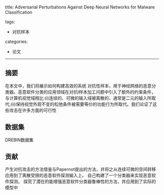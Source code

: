 title: Adversarial Perturbations Against Deep Neural Networks for Malware Classification

tags: 
- 对抗样本

categories:
- 论文
------
## 摘要

在本文中，我们将展示如何构建高效的系统 对抗性样本，用于神经网络的恶意分类器。恶意软件分类的应用领域在对抗l样本加工问题中引入了额外的约束条件，与计算机视觉域相比:(i)连续的、可微的输入域被离散的，通常是二元的输入所取代;(ii)保持视觉外观不变的松弛条件被需要等价的功能行为所取代。我们论证了这些攻击在许多方面的可行性

<!--more-->
## 数据集
DREBIN数据集

## 贡献

产生对抗攻击的方法借鉴与Papernot提出的方法，并将之从连续可微的空间转移应用到了离散受限的恶意软件探测输入上。
自己构建了一个分类器来实现恶意软件探测。
探究了潜在的能增强恶意软件分类器鲁棒性的方法，并应用到了实际的模型中